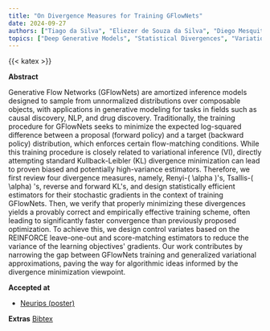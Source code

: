 ```yaml
---
title: "On Divergence Measures for Training GFlowNets"
date: 2024-09-27
authors: ["Tiago da Silva", "Eliezer de Souza da Silva", "Diego Mesquita"]
topics: ["Deep Generative Models", "Statistical Divergences", "Variational Inference", "Generative Flow Networks"]
---
```

{{< katex >}}

**Abstract** 

Generative Flow Networks (GFlowNets) are amortized inference models designed to sample from unnormalized distributions over composable objects, with applications in generative modeling for tasks in fields such as causal discovery, NLP, and drug discovery. Traditionally, the training procedure for GFlowNets seeks to minimize the expected log-squared difference between a proposal (forward policy) and a target (backward policy) distribution, which enforces certain flow-matching conditions. While this training procedure is closely related to variational inference (VI), directly attempting standard Kullback-Leibler (KL) divergence minimization can lead to proven biased and potentially high-variance estimators. Therefore, we first review four divergence measures, namely, Renyi-\( \alpha \)'s, Tsallis-\( \alpha\) 's, reverse and forward KL's, and design statistically efficient estimators for their stochastic gradients in the context of training GFlowNets. Then, we verify that properly minimizing these divergences yields a provably correct and empirically effective training scheme, often leading to significantly faster convergence than previously proposed optimization. To achieve this, we design control variates based on the REINFORCE leave-one-out and score-matching estimators to reduce the variance of the learning objectives' gradients. Our work contributes by narrowing the gap between GFlowNets training and generalized variational approximations, paving the way for algorithmic ideas informed by the divergence minimization viewpoint. 

**Accepted at**
- [Neurips (poster)](https://openreview.net/forum?id=N5H4z0Pzvn)

**Extras**
[Bibtex](bibtex/bib.bib)

